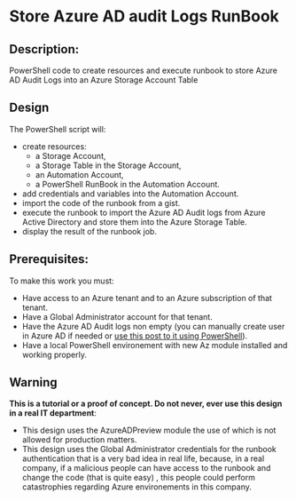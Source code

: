 # Store Azure AD audit Logs RunBook

## Description: 

PowerShell code to create resources and execute runbook to store Azure AD Audit Logs into an Azure Storage Account Table

## Design
The PowerShell script will:
<ul>
<li> create resources:
   <ul>
      <li>a Storage Account, </li>
      <li>a Storage Table in the Storage Account,</li>
      <li>an Automation Account,</li>
      <li>a PowerShell RunBook in the Automation Account.</li>

   </ul>
</li>
<li>add credentials and variables into the Automation Account.</li>
<li>import the code of the runbook from a gist.</li>
<li>execute the runbook to import the Azure AD Audit logs from Azure Active Directory and store them into the Azure Storage Table.
</li>
<li>display the result of the runbook job.</li>
</ul>

## Prerequisites: 
To make this work you must:
<ul>
<li>Have access to an Azure tenant and to an Azure subscription of that tenant.</li>
<li>Have a Global Administrator account for that tenant.</li>
<li>Have the Azure AD Audit logs non empty (you can manually create user in Azure AD if needed or <a href="https://mosshowto.blogspot.com/2019/08/create-user-azure-ad-powershell.html">use this post to it using PowerShell</a>).</li>
<li>Have a local PowerShell environement with new Az module installed and working properly.</li>
</ul>

## Warning
<b>This is a tutorial or a proof of concept. Do not never, ever use this design in a real IT department</b>:
<ul>
<li>
This design uses the AzureADPreview module the use of which is not allowed for production matters.
</li>
<li>
This design uses the Global Administrator credentials for the runbook authentication that is a very bad idea in real life, because, in a real company, if a malicious people can have access to the runbook and change the code (that is quite easy) , this people could perform catastrophies regarding Azure environements in this company.  
</li>
</ul>